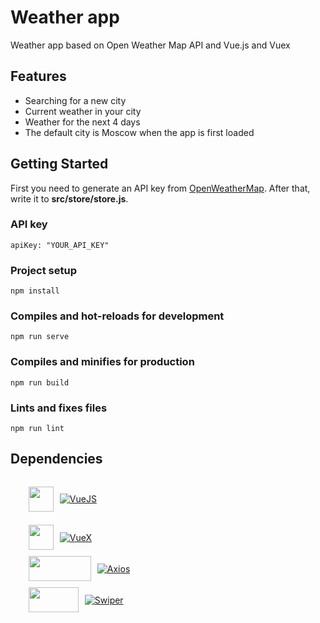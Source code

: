 # Weather app

Weather app based on Open Weather Map API and Vue.js and Vuex

## Features

* Searching for a new city
* Current weather in your city
* Weather for the next 4 days
* The default city is Moscow when the app is first loaded



## Getting Started

First you need to generate an API key from 
<a href="https://openweathermap.org/">OpenWeatherMap</a>. 
After that, write it to <b>src/store/store.js</b>.

### API key

```
apiKey: "YOUR_API_KEY"
```

### Project setup
```
npm install
```

### Compiles and hot-reloads for development
```
npm run serve
```

### Compiles and minifies for production
```
npm run build
```

### Lints and fixes files
```
npm run lint
```



## Dependencies

<ul>
<li style="display:flex; align-items:center;margin:5px;">

<span><img style="margin-right: 10px" src="https://vuejs.org/images/logo.png "  width="40" height="40" /></span>

<span>[![VueJS](https://img.shields.io/badge/VueJs-v3.2.37-green)](http://vuejs.org)</span>

</li>
<li style="display:flex; align-items:center;margin:5px;">
  <span><img style="margin-right: 10px" src="https://user-images.githubusercontent.com/7110136/29002857-9e802f08-7ab4-11e7-9c31-604b5d0d0c19.png"  width="40" height="40" /></span>

<span>[![VueX](https://img.shields.io/badge/VueX-v4.0.2-purple)](https://vuex.vuejs.org)</span>

</li>
<li style="display:flex; align-items:center;margin:5px;">
  <span><img style="margin-right: 10px" src="https://axios-http.com/assets/logo.svg"  width="100" height="40" /></span>

<span>[![Axios](https://img.shields.io/badge/Axios-v0.27.2-blue)](https://axios-http.com/)</span>

</li>
<li style="display:flex; align-items:center;margin:5px;">
  <span><img style="margin-right: 10px" src="https://swiperjs.com/images/share-banner-3.png"  width="80" height="40" /></span>

<span>[![Swiper](https://img.shields.io/badge/Swiper-v8.3.2-yellow)](https://swiperjs.com/)</span>

</li>
</ul>


